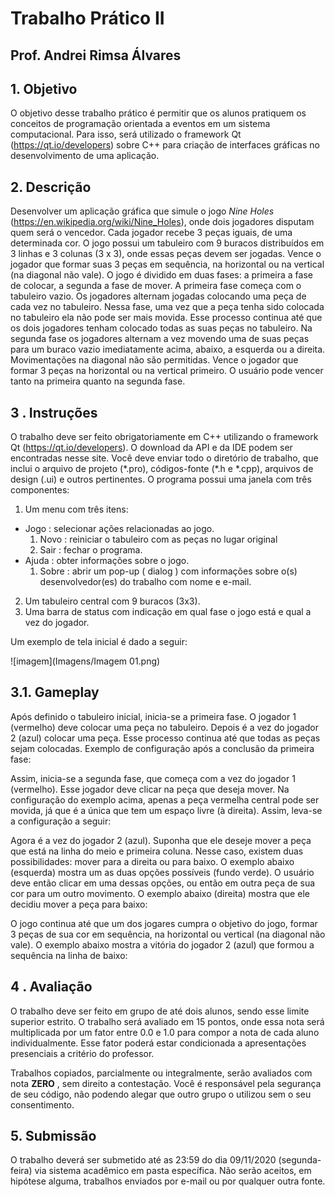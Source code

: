 # Trabalho Prático II
## Prof. Andrei Rimsa Álvares

## 1. Objetivo

O objetivo desse trabalho prático é permitir que os alunos pratiquem os
conceitos de programação orientada a eventos em um sistema computacional.
Para isso, será utilizado o framework Qt (https://qt.io/developers) sobre C++
para criação de interfaces gráficas no desenvolvimento de uma aplicação.

## 2. Descrição

Desenvolver um aplicação gráfica que simule o jogo _Nine Holes_
(https://en.wikipedia.org/wiki/Nine_Holes), onde dois jogadores disputam
quem será o vencedor. Cada jogador recebe 3 peças iguais, de uma determinada
cor. O jogo possui um tabuleiro com 9 buracos distribuídos em 3 linhas e 3
colunas (3 x 3), onde essas peças devem ser jogadas. Vence o jogador que formar
suas 3 peças em sequência, na horizontal ou na vertical (na diagonal não vale).
O jogo é dividido em duas fases: a primeira a fase de colocar, a segunda a
fase de mover. A primeira fase começa com o tabuleiro vazio. Os jogadores
alternam jogadas colocando uma peça de cada vez no tabuleiro. Nessa fase, uma
vez que a peça tenha sido colocada no tabuleiro ela não pode ser mais movida.
Esse processo continua até que os dois jogadores tenham colocado todas as suas
peças no tabuleiro. Na segunda fase os jogadores alternam a vez movendo uma
de suas peças para um buraco vazio imediatamente acima, abaixo, a esquerda ou
a direita. Movimentações na diagonal não são permitidas. Vence o jogador que
formar 3 peças na horizontal ou na vertical primeiro. O usuário pode vencer
tanto na primeira quanto na segunda fase.

## 3 . Instruções

O trabalho deve ser feito obrigatoriamente em C++ utilizando o framework Qt (https://qt.io/developers).
O download da API e da IDE podem ser encontradas nesse site. Você deve enviar todo o diretório de trabalho,
que inclui o arquivo de projeto (\*.pro), códigos-fonte (\*.h e \*.cpp), arquivos de design (.ui) e
outros pertinentes. O programa possui uma janela com três componentes:

1. Um menu com três itens:
  * Jogo : selecionar ações relacionadas ao jogo.
    1. Novo : reiniciar o tabuleiro com as peças no lugar original
    2. Sair : fechar o programa.
  * Ajuda : obter informações sobre o jogo.
    1. Sobre : abrir um pop-up ( dialog ) com informações sobre
    o(s) desenvolvedor(es) do trabalho com nome e e-mail.
2. Um tabuleiro central com 9 buracos (3x3).
3. Uma barra de status com indicação em qual fase o jogo está e qual a vez
do jogador.

Um exemplo de tela inicial é dado a seguir:

<p align="center"
  <img src = "/Imagens/Imagem 01.png">
</p>

![imagem](Imagens/Imagem 01.png)

## 3.1. Gameplay

Após definido o tabuleiro inicial, inicia-se a primeira fase. O jogador 1
(vermelho) deve colocar uma peça no tabuleiro. Depois é a vez do jogador 2
(azul) colocar uma peça. Esse processo continua até que todas as peças sejam
colocadas. Exemplo de configuração após a conclusão da primeira fase:

<p align="center"
  <img src = "/Imagens/Imagem 02.png">
</p>

Assim, inicia-se a segunda fase, que começa com a vez do jogador 1
(vermelho). Esse jogador deve clicar na peça que deseja mover. Na configuração
do exemplo acima, apenas a peça vermelha central pode ser movida, já que é a
única que tem um espaço livre (à direita). Assim, leva-se a configuração a seguir:

<p align="center"
  <img src = "/Imagens/Imagem 03.png">
</p>

Agora é a vez do jogador 2 (azul). Suponha que ele deseje mover a peça
que está na linha do meio e primeira coluna. Nesse caso, existem duas
possibilidades: mover para a direita ou para baixo. O exemplo abaixo (esquerda)
mostra um as duas opções possíveis (fundo verde). O usuário deve então clicar
em uma dessas opções, ou então em outra peça de sua cor para um outro
movimento. O exemplo abaixo (direita) mostra que ele decidiu mover a peça
para baixo:

<p align="center"
  <img src = "/Imagens/Imagem 04.png">
</p>

O jogo continua até que um dos jogares cumpra o objetivo do jogo, formar
3 peças de sua cor em sequência, na horizontal ou vertical (na diagonal não vale).
O exemplo abaixo mostra a vitória do jogador 2 (azul) que formou a sequência na
linha de baixo:

<p align="center"
  <img src = "/Imagens/Imagem 05.png">
</p>

## 4 . Avaliação

O trabalho deve ser feito em grupo de até dois alunos, sendo esse limite superior estrito.
O trabalho será avaliado em 15 pontos, onde essa nota será
multiplicada por um fator entre 0.0 e 1.0 para compor a nota de cada aluno
individualmente. Esse fator poderá estar condicionada a apresentações
presenciais a critério do professor.

Trabalhos copiados, parcialmente ou integralmente, serão avaliados com
nota **ZERO** , sem direito a contestação. Você é responsável pela segurança de seu
código, não podendo alegar que outro grupo o utilizou sem o seu consentimento.

## 5. Submissão

 O trabalho deverá ser submetido até as 23:59 do dia 09/11/2020 (segunda-feira) via sistema acadêmico em pasta específica.
Não serão aceitos, em hipótese alguma, trabalhos enviados por e-mail ou por qualquer outra fonte.
